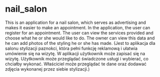 # nail_salon
This is an application for a nail salon, which serves as advertising and makes it easier to make an appointment. In the application, the user can register for an appointment. The user can view the services provided and choose what he or she would like to do. The owner can view this data and he can add photos of the styling he or she has made. (Jest to aplikacja dla salonu stylizacji paznokci, która pełni funkcję reklamową i ułatwia umówienie się na wizytę. W aplikacji użytkownik może zapisać się na wizytę. Użytkownik może przeglądać świadczone usługi i wybierać, co chciałby wykonać. Właściciel może przeglądać te dane oraz dodawać zdjęcia wykonanej przez siebie stylizacji.)
